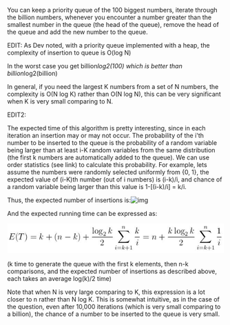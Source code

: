 You can keep a priority queue of the 100 biggest numbers, iterate through the billion numbers, whenever you encounter a number greater than the smallest number in the queue (the head of the queue), remove the head of the queue and add the new number to the queue.

EDIT: As Dev noted, with a priority queue implemented with a heap, the complexity of insertion to queue is O(log N)

In the worst case you get billion*log2(100) which is better than billion*log2(billion)

In general, if you need the largest K numbers from a set of N numbers, the complexity is O(N log K) rather than O(N log N), this can be very significant when K is very small comparing to N.

EDIT2:

The expected time of this algorithm is pretty interesting, since in each iteration an insertion may or may not occur. The probability of the i'th number to be inserted to the queue is the probability of a random variable being larger than at least i-K random variables from the same distribution (the first k numbers are automatically added to the queue). We can use order statistics (see link) to calculate this probability. For example, lets assume the numbers were randomly selected uniformly from {0, 1}, the expected value of (i-K)th number (out of i numbers) is (i-k)/i, and chance of a random variable being larger than this value is 1-[(i-k)/i] = k/i.

Thus, the expected number of insertions is:![img](https://file+.vscode-resource.vscode-webview.net/d%3A/HelloWorld/6Companies30Days/image/Sort10Mentries/1641368481147.png)

And the expected running time can be expressed as:

![](image/Sort10Mentries/1641368465035.png)

(k time to generate the queue with the first k elements, then n-k comparisons, and the expected number of insertions as described above, each takes an average log(k)/2 time)

Note that when N is very large comparing to K, this expression is a lot closer to n rather than N log K. This is somewhat intuitive, as in the case of the question, even after 10,000 iterations (which is very small comparing to a billion), the chance of a number to be inserted to the queue is very small.
